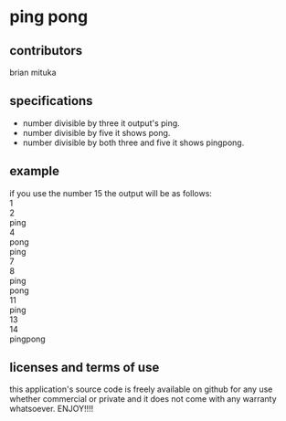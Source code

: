 # ping pong
## contributors
 brian mituka
## specifications
* number divisible by three it output's ping.  
* number divisible by five it shows pong.  
* number divisible by both three and five it shows pingpong.  
## example
if you use the number 15 the output will be as follows:  
1  
2  
ping  
4  
pong  
ping  
7  
8  
ping  
pong  
11  
ping  
13  
14  
pingpong  

## licenses and terms of use  
this application's source code is freely available on github for any use whether commercial or private and it does not come with any warranty whatsoever. ENJOY!!!!  

